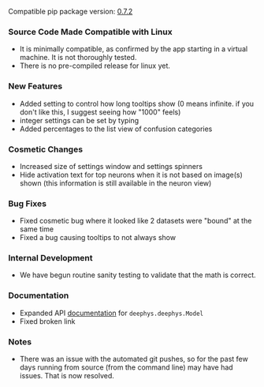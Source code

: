 <!--- https://github.com/mgroth0/deephys/releases -->

[//]: # (VERSION:1.25.0)


Compatible pip package
version: [0.7.2](https://pypi.org/project/deephys/0.7.2/)

[//]: # (### PIP Python Package Updated to 0.7.2)

### Source Code Made Compatible with Linux
- It is minimally compatible, as confirmed by the app starting in a virtual machine. It is not thoroughly tested.
- There is no pre-compiled release for linux yet.

### New Features
- Added setting to control how long tooltips show (0 means infinite. if you don't like this, I suggest seeing how "1000" feels)
- integer settings can be set by typing
- Added percentages to the list view of confusion categories

[//]: # (### Performance Improvements)

### Cosmetic Changes
- Increased size of settings window and settings spinners
- Hide activation text for top neurons when it is not based on image(s) shown (this information is still available in the neuron view) 

### Bug Fixes

- Fixed cosmetic bug where it looked like 2 datasets were "bound" at the same time
- Fixed a bug causing tooltips to not always show

### Internal Development
- We have begun routine sanity testing to validate that the math is correct.

[//]: # (### New Tests)

### Documentation
- Expanded API [documentation](https://matt-groth-deephys.readthedocs-hosted.com/en/latest/api.html) for `deephys.deephys.Model`
- Fixed broken link

### Notes
- There was an issue with the automated git pushes, so for the past few days running from source (from the command line) may have had issues. That is now resolved.

[//]: # (### Todo)